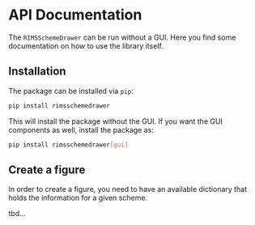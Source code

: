 # API Documentation

The `RIMSSchemeDrawer` can be run without a GUI.
Here you find some documentation on how to use the library itself.

## Installation

The package can be installed via `pip`:

```bash
pip install rimsschemedrawer
```

This will install the package without the GUI.
If you want the GUI components as well,
install the package as:

```bash
pip install rimsschemedrawer[gui]
```

## Create a figure

In order to create a figure,
you need to have an available dictionary that holds the information for a given scheme.

tbd...
